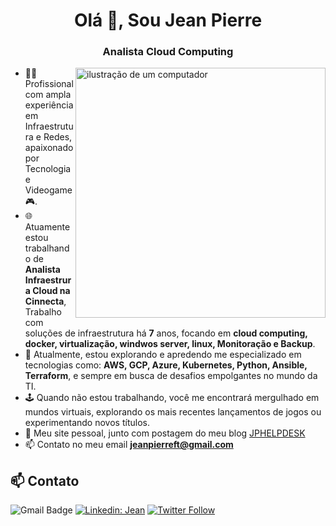 <h1 align="center">Olá 👋, Sou Jean Pierre</h1>
<h3 align="center">Analista Cloud Computing</h3>

<img src="https://raw.githubusercontent.com/MicaelliMedeiros/micaellimedeiros/master/image/computer-illustration.png" alt="ilustração de um computador" min-width="400px" max-width="400px" width="400px" align="right">


- 👨‍💻 Profissional com ampla experiência em Infraestrutura e Redes, apaixonado por Tecnologia e Videogame 🎮.
- 🌐 Atuamente estou trabalhando de **Analista Infraestrura Cloud na Cinnecta**, Trabalho com soluções de infraestrutura há **7** anos, focando em **cloud computing, docker, virtualização, windwos server, linux, Monitoração e Backup**.
- 🚀 Atualmente, estou explorando e apredendo me especializado em tecnologias como: **AWS, GCP, Azure, Kubernetes, Python, Ansible, Terraform**, e sempre em busca de desafios empolgantes no mundo da TI.
- 🕹️ Quando não estou trabalhando, você me encontrará mergulhado em mundos virtuais, explorando os mais recentes lançamentos de jogos ou experimentando novos títulos.
- 🤝 Meu site pessoal, junto com postagem do meu blog [JPHELPDESK](https://jphelpdesk.github.io/)
- 📫 Contato no meu email **jeanpierreft@gmail.com**

## 📫 Contato

![Gmail Badge](https://img.shields.io/badge/-{jeanpierre}-006bed?style=flat-square&logo=Gmail&logoColor=white&link=mailto:{jeanpierreft@gmail.com})
[![Linkedin: Jean](https://img.shields.io/badge/-Jean-blue?style=flat-square&logo=Linkedin&logoColor=white&link=https://www.linkedin.com/in/devellenias/)](https://www.linkedin.com/in/jeanpierrefernandestheodoro/)
[![Twitter Follow](https://img.shields.io/twitter/follow/SeuUsuario?style=social)]({Link}) <br><br>
